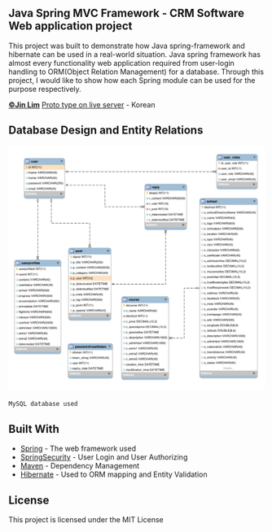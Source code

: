 ## Java Spring MVC Framework - CRM Software Web application project

This project was built to demonstrate how Java spring-framework and hibernate can be used in a real-world situation. Java spring framework has almost every functionality web application required from user-login handling to ORM(Object Relation Management) for a database. Through this project, I would like to show how each Spring module can be used for the purpose respectively.

[**©Jin Lim**](https://github.com/limjinsun)
[Proto type on live server](https://liffeyireland.com) - Korean

## Database Design and Entity Relations
![databasedesign](./pics/01.png "s01")




```
MySQL database used
```

## Built With

* [Spring](https://spring.io/) - The web framework used
* [SpringSecurity](https://spring.io/projects/spring-security/) - User Login and User Authorizing
* [Maven](https://maven.apache.org/) - Dependency Management
* [Hibernate](http://hibernate.org/) - Used to ORM mapping and Entity Validation

## License

This project is licensed under the MIT License
